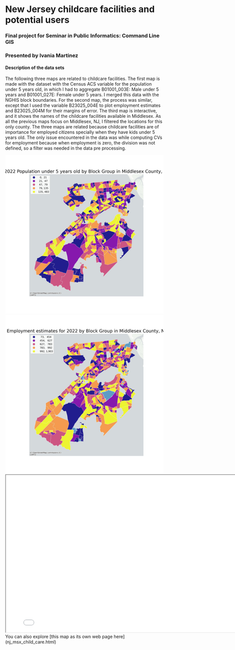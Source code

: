 # New Jersey childcare facilities and potential users
### Final project for Seminar in Public Informatics: Command Line GIS
### Presented by Ivania Martinez

#### Description of the data sets
The following three maps are related to childcare facilities. The first map is made with the dataset with the Census ACS variable for the population under 5 years old, in which I had to aggregate B01001_003E: Male under 5 years and B01001_027E: Female under 5 years. I merged this data with the NGHIS block boundaries. For the second map, the process was similar, except that I used the variable B23025_004E to plot employment estimates and B23025_004M for their margins of error.
The third map is interactive, and it shows the names of the childcare facilities available in Middlesex. As all the previous maps focus on Middlesex, NJ, I filtered the locations for this only county. The three maps are related because childcare facilities are of importance for employed citizens specially when they have kids under 5 years old.
The only issue encountered in the data was while computing CVs for employment because when employment is zero, the division was not defined, so a filter was needed in the data pre processing.

<img src="Pop under 5 y.jpeg" alt="Description of the image" width="800">
<br>
<img src="middlesex county employed.jpeg" alt="Description of the image" width="800">
<br>
<iframe src="nj_msx_child_care.html" width="800" height="500"></iframe>
You can also explore [this map as its own web page here](nj_msx_child_care.html)
